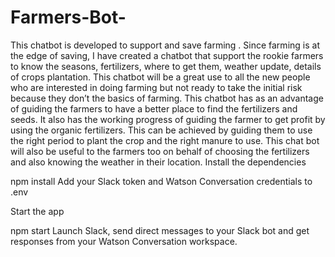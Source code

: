 # Farmers-Bot-
This chatbot is developed to support and save farming .
Since farming is at the edge of saving, I have created a chatbot that support the rookie farmers to know the seasons, fertilizers, where to get them, weather update, details of crops plantation. This chatbot will be a great use to all the new people who are interested in doing farming but not ready to take the initial risk because they don’t the basics of farming. This chatbot has as an advantage of guiding the farmers to have a better place to find the fertilizers and seeds. It also has the working progress of guiding the farmer to get profit by using the organic fertilizers. This can be achieved by guiding them to use the right period to plant the crop and the right manure to use. This chat bot will also be useful to the farmers too on behalf of choosing the fertilizers and also knowing the weather in their location.
Install the dependencies

npm install
Add your Slack token and Watson Conversation credentials to .env

Start the app

npm start
Launch Slack, send direct messages to your Slack bot and get responses from your Watson Conversation workspace.

